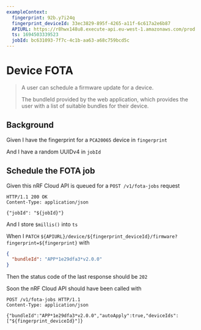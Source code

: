 ```yaml
---
exampleContext:
  fingerprint: 92b.y7i24q
  fingerprint_deviceId: 33ec3829-895f-4265-a11f-6c617a2e6b87
  APIURL: https://r8hwx148u8.execute-api.eu-west-1.amazonaws.com/prod
  ts: 1694503339523
  jobId: bc631093-7f7c-4c1b-aa63-a68c759bcd5c
---
```


# Device FOTA

> A user can schedule a firmware update for a device.
>
> The bundleId provided by the web application, which provides the user with a
> list of suitable bundles for their device.

## Background

Given I have the fingerprint for a `PCA20065` device in `fingerprint`

And I have a random UUIDv4 in `jobId`

## Schedule the FOTA job

Given this nRF Cloud API is queued for a `POST /v1/fota-jobs` request

```
HTTP/1.1 200 OK
Content-Type: application/json

{"jobId": "${jobId}"}
```

And I store `$millis()` into `ts`

When I `PATCH`
`${APIURL}/device/${fingerprint_deviceId}/firmware?fingerprint=${fingerprint}`
with

```json
{
  "bundleId": "APP*1e29dfa3*v2.0.0"
}
```

Then the status code of the last response should be `202`

Soon the nRF Cloud API should have been called with

```
POST /v1/fota-jobs HTTP/1.1
Content-Type: application/json

{"bundleId":"APP*1e29dfa3*v2.0.0","autoApply":true,"deviceIds":["${fingerprint_deviceId}"]}
```
